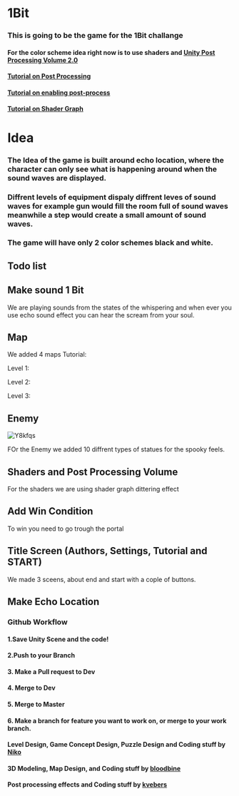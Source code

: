 # 1Bit
 
### This is going to be the game for the 1Bit challange

#### For the color scheme idea right now is to use shaders and [Unity Post Processing Volume 2.0](https://docs.unity3d.com/Packages/com.unity.postprocessing@3.3/manual/index.html)

#### [Tutorial on Post Processing](https://www.youtube.com/watch?v=9tjYz6Ab0oc)

#### [Tutorial on enabling post-process](https://www.youtube.com/watch?v=_PzYAbPpK8k)

#### [Tutorial on Shader Graph](https://www.youtube.com/watch?v=VsUK9K6UbY4)

# Idea

### The Idea of the game is built around echo location, where the character can only see what is happening around when the sound waves are displayed.

### Diffrent levels of equipment dispaly diffrent leves of sound waves for example gun would fill the room full of sound waves meanwhile a step would create a small amount of sound waves.

### The game will have only 2 color schemes black and white.

## Todo list

## Make sound 1 Bit

We are playing sounds from the states of the whispering and when ever you use echo sound effect you can hear the scream from your soul.

## Map

We added 4 maps
Tutorial:


Level 1:


Level 2:


Level 3:

## Enemy

![Y8kfqs](https://github.com/kvebers/1Bit/assets/49612380/5662bc88-9172-4b5e-8978-afbd4ecdc044)

FOr the Enemy we added 10 diffrent types of statues for the spooky feels.

## Shaders and Post Processing Volume

For the shaders we are using shader graph dittering effect

## Add Win Condition

To win you need to go trough the portal

## Title Screen (Authors, Settings, Tutorial and START)

We made 3 sceens, about end and start with a cople of buttons.

## Make Echo Location

### Github Workflow
#### 1.Save Unity Scene and the code!
#### 2.Push to your Branch
#### 3. Make a Pull request to Dev
#### 4. Merge to Dev
#### 5. Merge to Master
#### 6. Make a branch for feature you want to work on, or merge to your work branch. 

#### Level Design, Game Concept Design, Puzzle Design and Coding stuff by [Niko](https://github.com/Niko114)
#### 3D Modeling, Map Design, and Coding stuff by [bloodbine](https://github.com/bloodbine)
#### Post processing effects and Coding stuff by [kvebers](https://github.com/kvebers)



